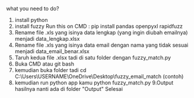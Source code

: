what you need to do?
1. install python
2. install fuzzy
   Run this on CMD : pip install pandas openpyxl rapidfuzz 
3. Rename file .xls yang isinya data lengkap (yang ingin diubah emailnya) menjadi data_lengkap.xlsx
4. Rename file .xls yang isinya data email dengan nama yang tidak sesuai menjadi data_email_benar.xlsx
5. Taruh kedua file .xlsx tadi di satu folder dengan fuzzy_match.py
6. Buka CMD atau git bash
7. kemudian buka folder tadi
   cd C:\Users\USERNAME\OneDrive\Desktop\fuzzy_email_match (contoh)
8. kemudian run python app kamu
   python fuzzy_match.py
9.Output hasilnya nanti ada di folder "Output"
Selesai
